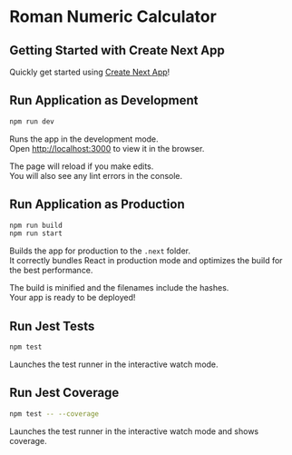 # Roman Numeric Calculator

## Getting Started with Create Next App

Quickly get started using [Create Next App](https://github.com/vercel/next.js/tree/canary/packages/create-next-app#readme)!

## Run Application as Development

```bash
npm run dev
```

Runs the app in the development mode.\
Open [http://localhost:3000](http://localhost:3000) to view it in the browser.

The page will reload if you make edits.\
You will also see any lint errors in the console.

## Run Application as Production

```bash
npm run build
npm run start
```

Builds the app for production to the `.next` folder.\
It correctly bundles React in production mode and optimizes the build for the best performance.

The build is minified and the filenames include the hashes.\
Your app is ready to be deployed!

## Run Jest Tests

```bash
npm test
```

Launches the test runner in the interactive watch mode.

## Run Jest Coverage

```bash
npm test -- --coverage
```
Launches the test runner in the interactive watch mode and shows coverage.